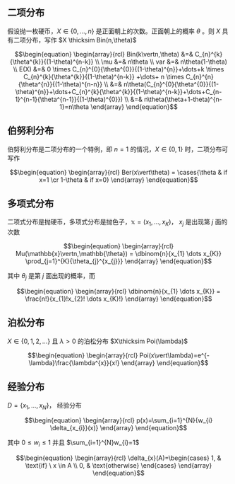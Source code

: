 ## 二项分布

假设抛一枚硬币，$X \in \{0,\dots,n\}$ 是正面朝上的次数。正面朝上的概率 $\theta$ 。则 $X$ 具有二项分布，写作 $X \thicksim Bin(n,\theta)$

$$\begin{equation}
\begin{array}{rcl}
Bin(k\vertn,\theta) &=& C_{n}^{k}{\theta^{k}}{(1-\theta)^{n-k}} \\
\mu &=& n\theta \\
var &=& n\theta(1-\theta) \\
E(X) &=& 0 \times C_{n}^{0}{\theta^{0}}{(1-\theta)^{n}}+\dots+k \times C_{n}^{k}{\theta^{k}}{(1-\theta)^{n-k}} +\dots+ n \times C_{n}^{n}{\theta^{n}}{(1-\theta)^{n-n}} \\
&=& n\theta(C_{n}^{0}{\theta^{0}}{(1-\theta)^{n}}+\dots+C_{n}^{k}{\theta^{k}}{(1-\theta)^{n-k}}+\dots+C_{n-1}^{n-1}{\theta^{n-1}}{(1-\theta)^{0}}) \\
&=& n\theta(\theta+1-theta)^{n-1}=n\theta
\end{array}
\end{equation}$$


## 伯努利分布

伯努利分布是二项分布的一个特例，即 $n=1$ 的情况，$X \in \{0,1\}$ 时，二项分布可写作

$$\begin{equation}
\begin{array}{rcl}
Ber(x\vert\theta) = \cases{\theta & if    x=1 \cr 1-\theta & if x=0}
\end{array}
\end{equation}$$


## 多项式分布

二项式分布是抛硬币，多项式分布是抛色子，$\mathbb{x}=(x_{1},\dots,x_{K})$， $x_{j}$ 是出现第 $j$ 面的次数

$$\begin{equation}
\begin{array}{rcl}
Mu(\mathbb{x}\vertn,\mathbb{\theta}) = \dbinom{n}{x_{1} \dots x_{K}} \prod_{j=1}^{K}{\theta_{j}^{x_{j}}}
\end{array}
\end{equation}$$

其中 $\theta_{j}$ 是第 $j$ 面出现的概率，而

$$\begin{equation}
\begin{array}{rcl}
\dbinom{n}{x_{1} \dots x_{K}} = \frac{n!}{x_{1}!x_{2}! \dots x_{K}!}
\end{array}
\end{equation}$$

## 泊松分布

$X \in \{0,1,2,\dots\}$ 且 $\lambda > 0$ 的泊松分布 $X\thicksim Poi(\lambda)$

$$\begin{equation}
\begin{array}{rcl}
Poi(x\vert\lambda)=e^{-\lambda}\frac{\lambda^{x}}{x!}
\end{array}
\end{equation}$$

## 经验分布

$D = \{x_{1},\dots,x_{N}\}$， 经验分布

$$\begin{equation}
\begin{array}{rcl}
p(x)=\sum_{i=1}^{N}{w_{i} \delta_{x_{i}}(x)}
\end{array}
\end{equation}$$

其中 $0\leq w_{i} \leq 1$ 并且 $\sum_{i=1}^{N}w_{i}=1$

$$\begin{equation}
\begin{array}{rcl}
\delta_{x}(A)=\begin{cases} 1, & \text{if} \ x \in A \\
   0, & \text{otherwise}
   \end{cases}
\end{array}
\end{equation}$$
